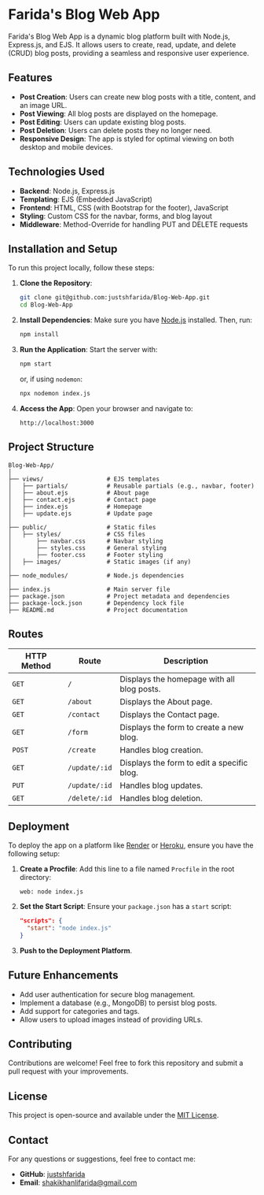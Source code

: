
# Farida's Blog Web App

Farida's Blog Web App is a dynamic blog platform built with Node.js, Express.js, and EJS. It allows users to create, read, update, and delete (CRUD) blog posts, providing a seamless and responsive user experience.

## Features

- **Post Creation**: Users can create new blog posts with a title, content, and an image URL.
- **Post Viewing**: All blog posts are displayed on the homepage.
- **Post Editing**: Users can update existing blog posts.
- **Post Deletion**: Users can delete posts they no longer need.
- **Responsive Design**: The app is styled for optimal viewing on both desktop and mobile devices.

## Technologies Used

- **Backend**: Node.js, Express.js
- **Templating**: EJS (Embedded JavaScript)
- **Frontend**: HTML, CSS (with Bootstrap for the footer), JavaScript
- **Styling**: Custom CSS for the navbar, forms, and blog layout
- **Middleware**: Method-Override for handling PUT and DELETE requests

## Installation and Setup

To run this project locally, follow these steps:

1. **Clone the Repository**:
   ```bash
   git clone git@github.com:justshfarida/Blog-Web-App.git
   cd Blog-Web-App
   ```

2. **Install Dependencies**:
   Make sure you have [Node.js](https://nodejs.org/) installed. Then, run:
   ```bash
   npm install
   ```

3. **Run the Application**:
   Start the server with:
   ```bash
   npm start
   ```
   or, if using `nodemon`:
   ```bash
   npx nodemon index.js
   ```

4. **Access the App**:
   Open your browser and navigate to:
   ```
   http://localhost:3000
   ```

## Project Structure

```
Blog-Web-App/
│
├── views/                  # EJS templates
│   ├── partials/           # Reusable partials (e.g., navbar, footer)
│   ├── about.ejs           # About page
│   ├── contact.ejs         # Contact page
│   ├── index.ejs           # Homepage
│   ├── update.ejs          # Update page
│
├── public/                 # Static files
│   ├── styles/             # CSS files
│       ├── navbar.css      # Navbar styling
│       ├── styles.css      # General styling
│       ├── footer.css      # Footer styling
│   ├── images/             # Static images (if any)
│
├── node_modules/           # Node.js dependencies
│
├── index.js                # Main server file
├── package.json            # Project metadata and dependencies
├── package-lock.json       # Dependency lock file
├── README.md               # Project documentation
```

## Routes

| HTTP Method | Route          | Description                  |
|-------------|----------------|------------------------------|
| `GET`       | `/`            | Displays the homepage with all blog posts. |
| `GET`       | `/about`       | Displays the About page.     |
| `GET`       | `/contact`     | Displays the Contact page.   |
| `GET`       | `/form`        | Displays the form to create a new blog. |
| `POST`      | `/create`      | Handles blog creation.       |
| `GET`       | `/update/:id`  | Displays the form to edit a specific blog. |
| `PUT`       | `/update/:id`  | Handles blog updates.        |
| `GET`       | `/delete/:id`  | Handles blog deletion.       |

## Deployment

To deploy the app on a platform like [Render](https://render.com/) or [Heroku](https://www.heroku.com/), ensure you have the following setup:

1. **Create a Procfile**:
   Add this line to a file named `Procfile` in the root directory:
   ```
   web: node index.js
   ```

2. **Set the Start Script**:
   Ensure your `package.json` has a `start` script:
   ```json
   "scripts": {
     "start": "node index.js"
   }
   ```

3. **Push to the Deployment Platform**.

## Future Enhancements

- Add user authentication for secure blog management.
- Implement a database (e.g., MongoDB) to persist blog posts.
- Add support for categories and tags.
- Allow users to upload images instead of providing URLs.

## Contributing

Contributions are welcome! Feel free to fork this repository and submit a pull request with your improvements.

## License

This project is open-source and available under the [MIT License](LICENSE).

## Contact

For any questions or suggestions, feel free to contact me:

- **GitHub**: [justshfarida](https://github.com/justshfarida)
- **Email**: shakikhanlifarida@gmail.com
